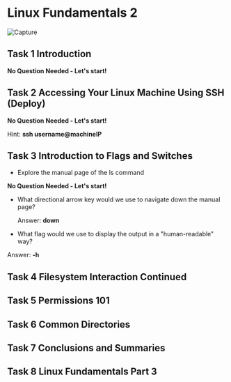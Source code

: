 # Linux Fundamentals 2

![Capture](https://user-images.githubusercontent.com/51766689/134958150-272c7557-dad6-426c-84fa-6b2e1c6a84ab.PNG)

## Task 1 Introduction

**No Question Needed - Let's start!**

## Task 2 Accessing Your Linux Machine Using SSH (Deploy)

**No Question Needed - Let's start!**

Hint: **ssh username@machineIP**

## Task 3 Introduction to Flags and Switches

* Explore the manual page of the ls command

**No Question Needed - Let's start!**

* What directional arrow key would we use to navigate down the manual page?

  Answer: **down**

* What flag would we use to display the output in a "human-readable" way?

 Answer: **-h**


## Task 4 Filesystem Interaction Continued



## Task 5 Permissions 101



## Task 6 Common Directories



## Task 7 Conclusions and Summaries



## Task 8 Linux Fundamentals Part 3
